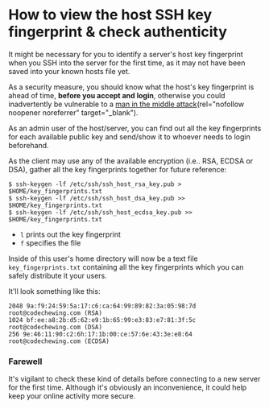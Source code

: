 # How to view the host SSH key fingerprint & check authenticity

It might be necessary for you to identify a server's host key fingerprint when you SSH into the server for the first
time, as it may not have been saved into your known hosts file yet.

As a security measure, you should know what the host's key fingerprint is ahead of time, **before you accept and login**,
otherwise you could inadvertently be vulnerable to a
[man in the middle attack](https://en.wikipedia.org/wiki/Man-in-the-middle_attack)(rel="nofollow noopener noreferrer" target="_blank").

As an admin user of the host/server, you can find out all the key fingerprints for each available public key and
send/show it to whoever needs to login beforehand.

As the client may use any of the available encryption (i.e.. RSA, ECDSA or DSA), gather all the key fingerprints
together for future reference:

```
$ ssh-keygen -lf /etc/ssh/ssh_host_rsa_key.pub > $HOME/key_fingerprints.txt
$ ssh-keygen -lf /etc/ssh/ssh_host_dsa_key.pub >> $HOME/key_fingerprints.txt
$ ssh-keygen -lf /etc/ssh/ssh_host_ecdsa_key.pub >> $HOME/key_fingerprints.txt
```

- `l` prints out the key fingerprint
- `f` specifies the file

Inside of this user's home directory will now be a text file `key_fingerprints.txt` containing all the key
fingerprints which you can safely distribute it your users.

It'll look something like this:

<pre><code class="shell">2048 9a:f9:24:59:5a:17:c6:ca:64:99:89:82:3a:05:98:7d  root@codechewing.com (RSA)
1024 bf:ee:a8:2b:d5:62:e9:1b:65:99:e3:83:e7:81:3f:5c  root@codechewing.com (DSA)
256 9e:46:11:90:c2:6h:17:1b:00:ce:57:6e:43:3e:e8:64  root@codechewing.com (ECDSA)</code></pre>

### Farewell

It's vigilant to check these kind of details before connecting to a new server for the first time. Although it's
obviously an inconvenience, it could help keep your online activity more secure.
